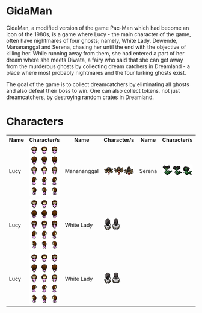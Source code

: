 # GidaMan
GidaMan, a modified version of the game Pac-Man which had become an icon of the 1980s, is a game where Lucy - the main character of the game, often have nightmares of four ghosts; namely, White Lady, Dewende, Manananggal and Serena, chasing her until the end with the objective of killing her. While running away from them, she had entered a part of her dream where she meets Diwata, a fairy who said that she can get away from the murderous ghosts by collecting dream catchers in Dreamland - a place where most probably nightmares and the four lurking ghosts exist.

The goal of the game is to collect dreamcatchers by eliminating all ghosts and also defeat their boss to win. One can also collect tokens, not just dreamcatchers, by destroying random crates in Dreamland.

<div id="header">
  <h1>Characters</h1>
  <table>
    <tr>
      <th>Name</th>
      <th>Character/s</th>
      <th>Name</th>
      <th>Character/s</th>
      <th>Name</th>
      <th>Character/s</th>
      <th>Name</th>
      <th>Character/s</th>
    </tr>
    <tr>
      <td>Lucy</td>
      <td>
        <img src="lucy.png" alt="Lucy"/>
      </td>
      <td>Manananggal</td>
      <td>
        <img src="manananggal.png" alt="Manananggal"/>
      </td>
      <td>Serena</td>
      <td>
        <img src="serena.png" alt="Serena"/>
      </td>
      <td>White Lady</td>
      <td>
        <img src="white-lady.png" alt="WhiteLady"/>
      </td>
    </tr>
    <tr>
      <td>Lucy</td>
      <td>
        <img src="lucy.png" alt="Lucy"/>
      </td>
      <td>White Lady</td>
      <td>
        <img src="white-lady.png" alt="WhiteLady"/>
      </td>
    </tr>
    <tr>
      <td>Lucy</td>
      <td>
        <img src="lucy.png" alt="Lucy"/>
      </td>
      <td>White Lady</td>
      <td>
        <img src="white-lady.png" alt="WhiteLady"/>
      </td>
    </tr>
  </table>
</div>
